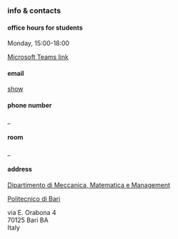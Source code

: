 
### info & contacts

#### office hours for students 
Monday, 15:00-18:00

[Microsoft Teams link](https://politecnicobari.sharepoint.com/sites/RicevimentoStudenti/Lists/Link%20Ricevimento/DispForm.aspx?ID=196&e=zB5zkq)

#### email
<a id="showEmail" href="#">show</a><a id="Email" href="#"></a> 
<script>var show = document.getElementById("showEmail");
show.addEventListener("click", function(event) { 
    var el = document.getElementById("Email");
    updateAnchor(el,show);
}, {once: true});</script>

#### phone number
_

#### room
_

#### address
[Dipartimento di Meccanica, Matematica e Management](https://www.dmmm.poliba.it/index.php/it/)

[Politecnico di Bari](https://www.poliba.it/)

via E. Orabona 4 <br style="margin: 0;">
70125 Bari BA <br style="margin: 0;">
Italy
